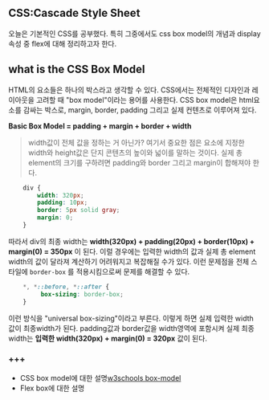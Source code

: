 
## CSS:Cascade Style Sheet
오늘은 기본적인 CSS를 공부했다. 특히 그중에서도 css box model의 개념과 display 속성 중 flex에 대해 정리하고자 한다.

## what is the CSS Box Model

HTML의 요소들은 하나의 박스라고 생각할 수 있다. CSS에서는 전체적인 디자인과 레이아웃을 고려할 때 "box model"이라는 용어를 사용한다. CSS box model은 html요소를 감싸는 박스로, margin, border, padding 그리고 실제 컨텐츠로 이루어져 있다.

**Basic Box Model = padding + margin + border + width**


> width값이 전체 값을 정하는 거 아닌가? 
> 여기서 중요한 점은 요소에 지정한 width와 height값은 단지 콘텐츠의 높이와 넓이를 말하는 것이다. 실제 총 element의 크기를 구하려면 padding와 border 그리고 margin이 합해져야 한다.


```css
    div {
        width: 320px;
        padding: 10px;
        border: 5px solid gray;
        margin: 0; 
    }
```
따라서 div의 최종 width는 **width(320px) + padding(20px) + border(10px) + margin(0) = 350px** 이 된다. 이럴 경우에는 입력한 width의 값과 실제 총 element width의 값이 달라져 계산하기 어려워지고 복잡해질 수가 있다. 이런 문제점을 전체 스타일에 `border-box` 를 적용시킴으로써 문제를 해결할 수 있다.

```css
    *, *::before, *::after {
         box-sizing: border-box;
    }
```
이런 방식을 "universal box-sizing"이라고 부른다. 이렇게 하면 실제 입력한 width 값이 최종width가 된다. padding값과 border값을 width영역에 포함시켜 실제 최종 width는 **입력한 width(320px) + margin(0) = 320px** 값이 된다.





### +++
- CSS box model에 대한 설명[w3schools box-model](https://www.w3schools.com/css/css_boxmodel.asp)
- Flex box에 대한 설명
